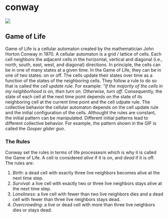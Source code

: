 # conway
![](https://upload.wikimedia.org/wikipedia/commons/e/e5/Gospers_glider_gun.gif)

## Game of Life 
Game of Life is a cellular automaton created by the mathematician John Horton Conway in 1970. A cellular automaton is a grid / lattice of cells. Each cell neighbors  the adjacent cells in the horizontal, vertical and diagonal (i.e., north, south, east, west, and diagonal) directions. In principle, the cells can be in one of many states at a given time. In the Game of Life, they can be in one of two states: on or off. The cells update their states over time as a function of the states of the neighboring cells. They follow a rule to do so that is called the _cell update rule_. For example: _"If the majority of the cells in my neighborhood is on, then turn on. Otherwise, turn off_. Consequently, the state of each cell at the next time point depends on the state of its neighboring cell at the current time point and the cell udpate rule. The collective behavior the cellular automaton depends on the cell update rule and the initial configuration of the cells. Althought the rules are constant, the initial pattern can be manipulated. Different initial patterns lead to different collective behavior. For example, the pattern shown in the GIF is called the _Gosper glider gun_.

### The Rules 
Conway set the rules in terms of life processesm which is why it is called the Game of Life. 
A cell is considered _alive_ if it is on, and _dead_ if it is off. The rules are: 
1. _Birth_: a dead cell with exactly three live neighbors becomes alive at the next time step. 
2. _Survival_: a live cell with exactly two or three live neighbors stays alive at the next time step. 
3. _Loneliness_: a live cell with fewer than two live neighbors dies and a dead cell with fewer than three live neighbors stays dead. 
4. _Overcrowding_: a live or dead cell with more than three live neighbors dies or stays dead. 
